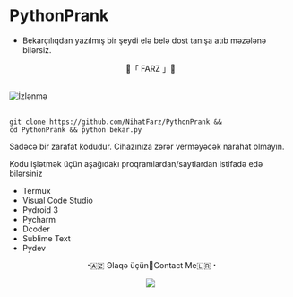 # PythonPrank

* Bekarçılıqdan yazılmış bir şeydi elə belə dost tanışa atıb məzələnə bilərsiz.

<p align="center">
   🔱「 FARZ 」🔱
 <br>
  <br>

 ![İzlənmə](https://visitor-badge.laobi.icu/badge?page_id=nihatfarz.pythonprank)
 <br>
  <br>


 ```
 git clone https://github.com/NihatFarz/PythonPrank &&
 cd PythonPrank && python bekar.py
``` 
  
  
  
  
  

Sadəcə bir zarafat kodudur. Cihazınıza zərər verməyəcək narahat olmayın. 






Kodu işlətmək üçün aşağıdakı proqramlardan/saytlardan istifadə edə bilərsiniz
   
* Termux
* Visual Code Studio
* Pydroid 3
* Pycharm
* Dcoder
* Sublime Text
* Pydev
  
  
  
  
  
  
  
<p align="center">
⠐🇦🇿 Əlaqə üçün🔳Contact Me🇱🇷⠐
<p align="center">
<a href="https://telegram.me/nihatfarz"><img src="https://img.shields.io/badge/Telegram-2CA5E0?style=for-the-badge&logo=telegram&logoColor=white" />
